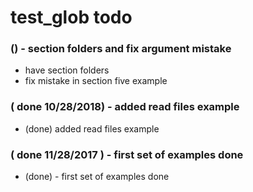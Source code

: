 # test_glob todo

### () - section folders and fix argument mistake
* have section folders
* fix mistake in section five example

### ( done 10/28/2018) - added read files example
* (done) added read files example

### ( done 11/28/2017 ) - first set of examples done
* (done) - first set of examples done
